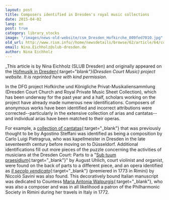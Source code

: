 ```yaml
---
layout: post
title: Composers identified in Dresden's royal music collections
date: 2015-04-02
lang: en
post: true
category: library_stocks
image: "/images/news-old-website/csm_Dresden_Hofkirche_009fed7010.jpg"
old_url: http://www.rism.info//home/newsdetails/browse/62/article/64/composers-identified-in-royal-dresden-music-collections.html
email: Nina.Eichholz@slub-dresden.de
author: Nina Eichholz
---
```



_This article is by Nina Eichholz (SLUB Dresden) and originally appeared on the [Hofmusik in Dresden](http://hofmusik.slub-dresden.de/news/details/single/erste-identifizierungen-bei-hofkirchen-und-kpms-musikalien/){:target="_blank"}(Dresden Court Music) project website. It is reprinted here with kind permission._



In the DFG project Hofkirche und Königliche Privat-Musikaliensammlung (Dresden Court Church and Royal Private Music Sheet Collection), which has been underway for the past year and a half, scholars working on the project have already made numerous new identifications. Composers of anonymous works have been identified and incorrect attributions were corrected--particularly in the extensive collection of arias and cantatas--and individual arias have been matched to their operas.

For example, a [collection of cantatas](https://opac.rism.info/search?id=212007223){:target="_blank"} that was previously thought to be by Agostino Steffani was identified as being a composition by Carlo Luigi Pietragrua, who was kapellmeister in Dresden in the late seventeenth century before moving on to Düsseldorf. Additional identifications fill out more pieces of the puzzle concerning the activities of musicians at the Dresden Court: Parts to a "[Sub tuum praesidium](https://opac.rism.info/search?id=212007302){:target="_blank"}" by August Uhlich, court violinist and organist, were found on the back of parts to a different piece, and an opera identified as [_Il secolo vendicato_](https://opac.rism.info/search?id=212007568){:target="_blank"} (premiered in 1773 in Rimini) by Niccolò Savini was also found. This decoratively bound Italian manuscript was dedicated to Countess [Maria Antonia Walpurgis](https://opac.rism.info/search?View=rism&author=Maria+Antonia+Walpurgis){:target="_blank"}, who was also a composer and was in all likelihood a patron of the Philharmonic Society in Rimini during her travels in Italy in 1772.



<script type="text/javascript">var switchTo5x=true;</script><script type="text/javascript" src="http://w.sharethis.com/button/buttons.js"></script><script type="text/javascript">stLight.options({publisher: "9b601438-1ce1-49d8-bfd7-9cff5df54c17", doNotHash: false, doNotCopy: false, hashAddressBar: false});</script>